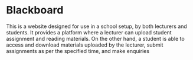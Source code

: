 # Blackboard
This is a website designed for use in a school setup, by both lecturers and students. It provides a platform where a lecturer can upload student assignment and reading materials. On the other hand, a student is able to access and download materials uploaded by the lecturer, submit assignments as per the specified time, and make enquiries
